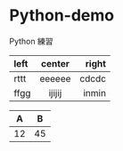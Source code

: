 # Python-demo
Python 練習

| left |center|right |
|:-----|:----:|-----:|
|rttt  |eeeeee|cdcdc |
|ffgg  |ijijij|inmin |

A |B 
--|--
12|45
